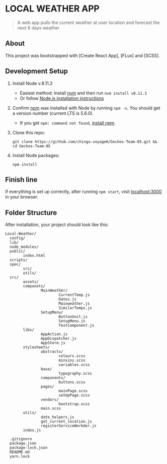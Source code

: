 # LOCAL WEATHER APP
> A web app pulls the current weather at user location and forecast the next 6 days weather

## About
This project was bootstrapped with [Create React App], [FLux] and [SCSS].


## Development Setup
1.  Install Node v.8.11.3
    * Easiest method: Install [nvm](https://github.com/creationix/nvm) and then run `nvm install v8.11.3`
    * Or follow [Node.js installation instructions](https://nodejs.org/en/download/)

2. Confirm [npm](https://github.com/npm/npm) was installed with Node by running `npm -v`. You should get a version number (current LTS is 5.6.0).
    * If you get `npm: command not found`, [install npm](https://www.npmjs.com/get-npm).
    
3. Clone this repo:
    ```cli
    git clone https://github.com/chingu-voyage6/Geckos-Team-05.git && cd Geckos-Team-05
    ```
4. Install Node packages:
    ```cli
    npm install
    ```


## Finish line
If everything is set up correctly, after running `npm start`, visit [localhost:3000](localhost:3000) in your browser.


## Folder Structure

After installation, your project should look like this:

```
Local-Weather/
  config/
  lib/
  node_modules/
  public/
        index.html
  scripts/
  spec/
        src/
        utils/
  src/
        assets/
        componets/
                MainWeather/
                        CurrentTemp.js
                        Dates.js
                        Mainweather.js
                        SimilarTemps.js
                SetupMenu/
                        ButtonUnit.js
                        SetupMenu.js
                        TestComponent.js
        libs/
                AppAction.js
                AppDispatcher.js
                AppStore.js
        stylesheets/
                abstracts/
                        colours.scss
                        minxins.scss
                        variables.scss
                base/
                        typography.scss
                components/
                        buttons.scss
                pages/
                        mainPage.scss
                        setUpPage.scss
                vendors/
                        bootstrap.scss
                main.scss
        utils/
                date_helpers.js
                get_current_location.js
                registerServiceWorkder.js
        index.js
  
  .gitignore
  package.json
  package-lock.json
  README.md
  yarn.lock  
```



